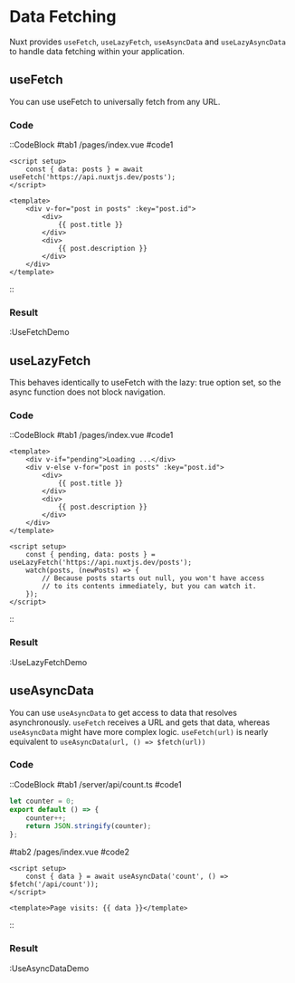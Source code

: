# Data Fetching

Nuxt provides `useFetch`, `useLazyFetch`, `useAsyncData` and `useLazyAsyncData` to handle data fetching within your application.

## useFetch

You can use useFetch to universally fetch from any URL.

### Code

::CodeBlock
#tab1
/pages/index.vue
#code1

```vue
<script setup>
	const { data: posts } = await useFetch('https://api.nuxtjs.dev/posts');
</script>

<template>
	<div v-for="post in posts" :key="post.id">
		<div>
			{{ post.title }}
		</div>
		<div>
			{{ post.description }}
		</div>
	</div>
</template>
```

::

### Result

:UseFetchDemo

## useLazyFetch

This behaves identically to useFetch with the lazy: true option set, so the async function does not block navigation.

### Code

::CodeBlock
#tab1
/pages/index.vue
#code1

```vue
<template>
	<div v-if="pending">Loading ...</div>
	<div v-else v-for="post in posts" :key="post.id">
		<div>
			{{ post.title }}
		</div>
		<div>
			{{ post.description }}
		</div>
	</div>
</template>

<script setup>
	const { pending, data: posts } = useLazyFetch('https://api.nuxtjs.dev/posts');
	watch(posts, (newPosts) => {
		// Because posts starts out null, you won't have access
		// to its contents immediately, but you can watch it.
	});
</script>
```

::

### Result

:UseLazyFetchDemo

## useAsyncData

You can use `useAsyncData` to get access to data that resolves asynchronously. `useFetch` receives a URL and gets that data, whereas `useAsyncData` might have more complex logic. `useFetch(url)` is nearly equivalent to `useAsyncData(url, () => $fetch(url))`

### Code

::CodeBlock
#tab1
/server/api/count.ts
#code1

```js
let counter = 0;
export default () => {
	counter++;
	return JSON.stringify(counter);
};
```

#tab2
/pages/index.vue
#code2

```vue
<script setup>
	const { data } = await useAsyncData('count', () => $fetch('/api/count'));
</script>

<template>Page visits: {{ data }}</template>
```

::

### Result

:UseAsyncDataDemo
